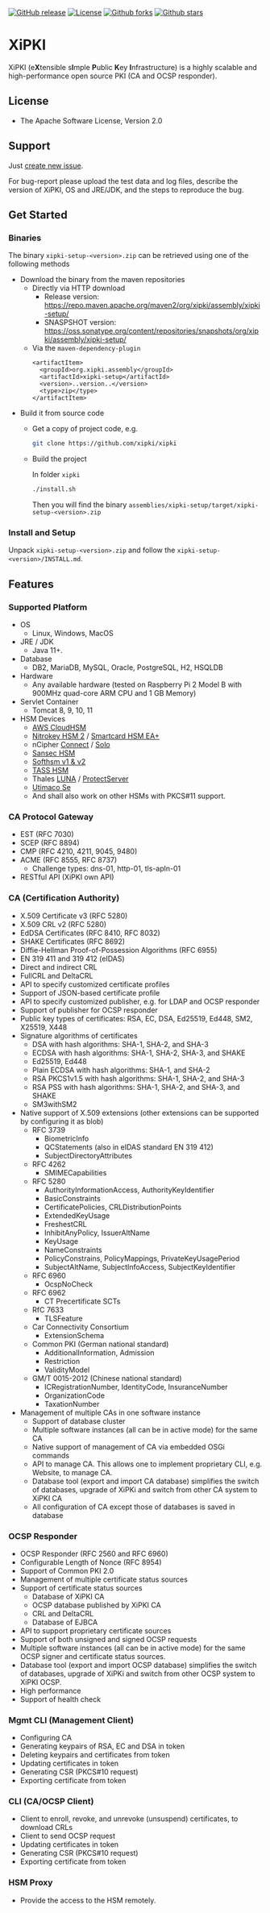 [![GitHub release](https://img.shields.io/github/release/xipki/xipki.svg)](https://github.com/xipki/xipki/releases)
[![License](https://img.shields.io/badge/license-Apache%202-4EB1BA.svg)](https://www.apache.org/licenses/LICENSE-2.0.html)
[![Github forks](https://img.shields.io/github/forks/xipki/xipki.svg)](https://github.com/xipki/xipki/network)
[![Github stars](https://img.shields.io/github/stars/xipki/xipki.svg)](https://github.com/xipki/xipki/stargazers)


# XiPKI
XiPKI (e**X**tensible s**I**mple **P**ublic **K**ey **I**nfrastructure) is
a highly scalable and high-performance open source PKI (CA and OCSP responder).

## License
* The Apache Software License, Version 2.0

## Support
Just [create new issue](https://github.com/xipki/xipki/issues).

For bug-report please upload the test data and log files, describe the version of XiPKI, OS and
JRE/JDK, and the steps to reproduce the bug.

## Get Started

### Binaries
The binary `xipki-setup-<version>.zip` can be retrieved using one of the following methods
 - Download the binary from the maven repositories
   - Directly via HTTP download
     - Release version: https://repo.maven.apache.org/maven2/org/xipki/assembly/xipki-setup/ 
     - SNASPSHOT version: https://oss.sonatype.org/content/repositories/snapshots/org/xipki/assembly/xipki-setup/
   - Via the `maven-dependency-plugin`
     ```
     <artifactItem>
       <groupId>org.xipki.assembly</groupId>
       <artifactId>xipki-setup</artifactId>
       <version>..version..</version>
       <type>zip</type>
     </artifactItem>
     ```
  - Build it from source code
    - Get a copy of project code, e.g.
      ```sh
      git clone https://github.com/xipki/xipki
      ```
    - Build the project

      In folder `xipki`
      ```sh
      ./install.sh
      ```
 
      Then you will find the binary `assemblies/xipki-setup/target/xipki-setup-<version>.zip`

### Install and Setup

Unpack `xipki-setup-<version>.zip` and follow the `xipki-setup-<version>/INSTALL.md`.

## Features

### Supported Platform
* OS
  * Linux, Windows, MacOS
* JRE / JDK
  * Java 11+.
* Database
  * DB2, MariaDB, MySQL, Oracle, PostgreSQL, H2, HSQLDB
* Hardware
  * Any available hardware (tested on Raspberry Pi 2 Model B with 900MHz quad-core ARM CPU and 1 GB Memory)
* Servlet Container
  * Tomcat 8, 9, 10, 11
* HSM Devices
  - [AWS CloudHSM](https://aws.amazon.com/cloudhsm)
  - [Nitrokey HSM 2](https://www.nitrokey.com/#comparison) / [Smartcard HSM EA+](http://www.smartcard-hsm.com/features.html#usbstick)
  - nCipher [Connect](https://www.ncipher.com/products/general-purpose-hsms/nshield-connect) / [Solo](https://www.ncipher.com/products/general-purpose-hsms/nshield-solo)
  - [Sansec HSM](https://en.sansec.com.cn)
  - [Softhsm v1 & v2](https://www.opendnssec.org/download/packages/)
  - [TASS HSM](https://www.tass.com.cn/portal/list/index/id/15.html)
  - Thales [LUNA](https://cpl.thalesgroup.com/encryption/hardware-security-modules/general-purpose-hsms) / [ProtectServer](https://cpl.thalesgroup.com/encryption/hardware-security-modules/protectserver-hsms)
  - [Utimaco Se](https://hsm.utimaco.com/products-hardware-security-modules/general-purpose-hsm/)
  - And shall also work on other HSMs with PKCS#11 support.

### CA Protocol Gateway
  - EST (RFC 7030)
  - SCEP (RFC 8894)
  - CMP (RFC 4210, 4211, 9045, 9480)
  - ACME (RFC 8555, RFC 8737)
    - Challenge types: dns-01, http-01, tls-apln-01
  - RESTful API (XiPKI own API)

### CA (Certification Authority)
  - X.509 Certificate v3 (RFC 5280)
  - X.509 CRL v2 (RFC 5280)
  - EdDSA Certificates (RFC 8410, RFC 8032)
  - SHAKE Certificates (RFC 8692)
  - Diffie-Hellman Proof-of-Possession Algorithms (RFC 6955)
  - EN 319 411 and 319 412 (eIDAS)
  - Direct and indirect CRL
  - FullCRL and DeltaCRL
  - API to specify customized certificate profiles
  - Support of JSON-based certificate profile
  - API to specify customized publisher, e.g. for LDAP and OCSP responder
  - Support of publisher for OCSP responder
  - Public key types of certificates: RSA, EC, DSA, Ed25519, Ed448, SM2, X25519, X448
  - Signature algorithms of certificates
    - DSA with hash algorithms: SHA-1, SHA-2, and SHA-3
    - ECDSA with hash algorithms: SHA-1, SHA-2, SHA-3, and SHAKE
    - Ed25519, Ed448
    - Plain ECDSA with hash algorithms: SHA-1, and SHA-2
    - RSA PKCS1v1.5 with hash algorithms: SHA-1, SHA-2, and SHA-3
    - RSA PSS with hash algorithms: SHA-1, SHA-2, and SHA-3, and SHAKE
    - SM3withSM2
  - Native support of X.509 extensions (other extensions can be supported by configuring it as blob)
    - RFC 3739
      - BiometricInfo
      - QCStatements (also in eIDAS standard EN 319 412)
      - SubjectDirectoryAttributes
    - RFC 4262
      - SMIMECapabilities
    - RFC 5280
      - AuthorityInformationAccess, AuthorityKeyIdentifier
      - BasicConstraints
      - CertificatePolicies, CRLDistributionPoints
      - ExtendedKeyUsage
      - FreshestCRL
      - InhibitAnyPolicy, IssuerAltName
      - KeyUsage
      - NameConstraints
      - PolicyConstrains, PolicyMappings, PrivateKeyUsagePeriod
      - SubjectAltName, SubjectInfoAccess, SubjectKeyIdentifier
    - RFC 6960
      - OcspNoCheck
    - RFC 6962
      - CT Precertificate SCTs
    - RfC 7633
      - TLSFeature
    - Car Connectivity Consortium
      - ExtensionSchema
    - Common PKI (German national standard)
      - AdditionalInformation, Admission
      - Restriction
      - ValidityModel
    - GM/T 0015-2012 (Chinese national standard)
      - ICRegistrationNumber, IdentityCode, InsuranceNumber
      - OrganizationCode
      - TaxationNumber
  - Management of multiple CAs in one software instance
    - Support of database cluster
    - Multiple software instances (all can be in active mode) for the same CA
    - Native support of management of CA via embedded OSGi commands
    - API to manage CA. This allows one to implement proprietary CLI, e.g. Website, to manage CA.
    - Database tool (export and import CA database) simplifies the switch of
      databases, upgrade of XiPKi and switch from other CA system to XiPKI CA
    - All configuration of CA except those of databases is saved in database

### OCSP Responder
  - OCSP Responder (RFC 2560 and RFC 6960)
  - Configurable Length of Nonce (RFC 8954)
  - Support of Common PKI 2.0
  - Management of multiple certificate status sources
  - Support of certificate status sources
    - Database of XiPKI CA
    - OCSP database published by XiPKI CA
    - CRL and DeltaCRL
    - Database of EJBCA
  - API to support proprietary certificate sources
  - Support of both unsigned and signed OCSP requests
  - Multiple software instances (all can be in active mode) for the same OCSP
    signer and certificate status sources.
  - Database tool (export and import OCSP database) simplifies the switch of
    databases, upgrade of XiPKi and switch from other OCSP system to XiPKI OCSP.
  - High performance
  - Support of health check

### Mgmt CLI (Management Client)
  - Configuring CA
  - Generating keypairs of RSA, EC and DSA in token
  - Deleting keypairs and certificates from token
  - Updating certificates in token
  - Generating CSR (PKCS#10 request)
  - Exporting certificate from token

### CLI (CA/OCSP Client)
  - Client to enroll, revoke, and unrevoke (unsuspend) certificates, to download CRLs
  - Client to send OCSP request
  - Updating certificates in token
  - Generating CSR (PKCS#10 request)
  - Exporting certificate from token

### HSM Proxy
  - Provide the access to the HSM remotely.
